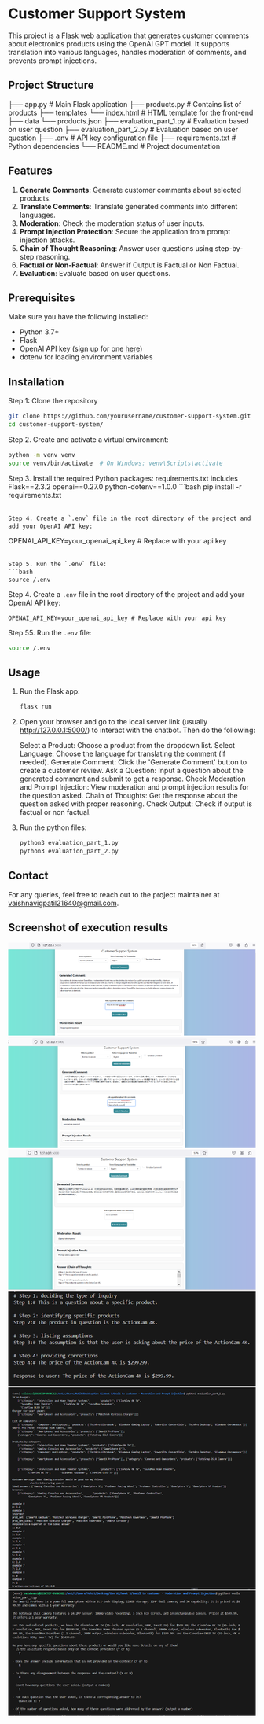 # Customer Support System

This project is a Flask web application that generates customer comments about electronics products using the OpenAI GPT model. It supports translation into various languages, handles moderation of comments, and prevents prompt injections.

## Project Structure

├── app.py # Main Flask application 
├── products.py # Contains list of products 
├── templates
    └── index.html # HTML template for the front-end 
├── data
    └── products.json
├── evaluation_part_1.py # Evaluation based on user question
├── evaluation_part_2.py # Evaluation based on user question
├── .env # API key configuration file 
├── requirements.txt # Python dependencies 
└── README.md # Project documentation


## Features

1. **Generate Comments**: Generate customer comments about selected products.
2. **Translate Comments**: Translate generated comments into different languages.
3. **Moderation**: Check the moderation status of user inputs.
4. **Prompt Injection Protection**: Secure the application from prompt injection attacks.
5. **Chain of Thought Reasoning**: Answer user questions using step-by-step reasoning.
6. **Factual or Non-Factual**: Answer if Output is Factual or Non Factual.
7. **Evaluation**:  Evaluate based on user questions.

## Prerequisites

Make sure you have the following installed:
- Python 3.7+
- Flask
- OpenAI API key (sign up for one [here](https://beta.openai.com/signup/))
- dotenv for loading environment variables

## Installation

Step 1: Clone the repository

```bash
git clone https://github.com/yourusername/customer-support-system.git
cd customer-support-system/
```

Step 2. Create and activate a virtual environment:
   ```bash
   python -m venv venv
   source venv/bin/activate  # On Windows: venv\Scripts\activate
   ```

Step 3. Install the required Python packages:
   requirements.txt includes
    Flask==2.3.2
    openai==0.27.0
    python-dotenv==1.0.0
    ```bash
   pip install -r requirements.txt
   ```

Step 4. Create a `.env` file in the root directory of the project and add your OpenAI API key:
   ```
   OPENAI_API_KEY=your_openai_api_key # Replace with your api key
   ```

Step 5. Run the `.env` file:
   ```bash
   source /.env
   ```
   
Step 4. Create a `.env` file in the root directory of the project and add your OpenAI API key:
   ```
   OPENAI_API_KEY=your_openai_api_key # Replace with your api key
   ```

Step 55. Run the `.env` file:
   ```bash
   source /.env
   ```
   
## Usage

1. Run the Flask app:
   ```bash
   flask run
   ```

2. Open your browser and go to the local server link (usually http://127.0.0.1:5000/) to interact with the chatbot. Then do the following:

    Select a Product: Choose a product from the dropdown list.
    Select Language: Choose the language for translating the comment (if needed).
    Generate Comment: Click the 'Generate Comment' button to create a customer review.
    Ask a Question: Input a question about the generated comment and submit to get a response.
    Check Moderation and Prompt Injection: View moderation and prompt injection results for the question asked.
    Chain of Thoughts: Get the response about the question asked with proper reasoning.
    Check Output: Check if output is factual or non factual.

3. Run the python files:
    ```bash
    python3 evaluation_part_1.py
    python3 evaluation_part_2.py
    ```

## Contact
For any queries, feel free to reach out to the project maintainer at vaishnavigpatil21640@gmail.com.

## Screenshot of execution results

![alt text](Execution_1.png)
![alt text](Execution_2.png)
![alt text](Execution_3.png)
![alt text](Execution_4.png)
![alt text](Execution_5.png)
![alt text](Execution_6.png)
